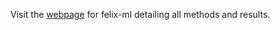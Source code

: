 Visit the [webpage](https://wephy.github.io/felix-ml/) for felix-ml detailing all methods and results.